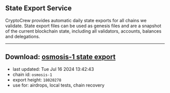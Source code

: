## State Export Service
CryptoCrew provides automatic daily state exports for all chains we validate. State export files can be used as genesis files and are a snapshot of the current blockchain state, including all validators, accounts, balances and delegations.

---
**Download: [osmosis-1 state export](https://dl-eu2.ccvalidators.com/SERVICE/osmosis/osmosis-1_export_18020278.json)**
---

- last updated: Tue Jul 16 2024 13:42:43
- chain id: `osmosis-1`
- export height: `18020278`
- use for: airdrops, local tests, chain recovery
